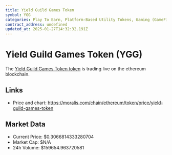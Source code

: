 ```yaml
---
title: Yield Guild Games Token
symbol: YGG
categories: Play To Earn, Platform-Based Utility Tokens, Gaming (GameFi)
contract_address: undefined
updated_at: 2025-01-27T14:32:32.191Z
---
```


# Yield Guild Games Token (YGG)
The [Yield Guild Games Token token](https://moralis.com/chain/ethereum/token/price/yield-guild-games-token) is trading live on the ethereum blockchain.

## Links
- Price and chart: https://moralis.com/chain/ethereum/token/price/yield-guild-games-token

## Market Data
- Current Price: $0.3066814333280704
- Market Cap: $N/A
- 24h Volume: $159654.963720581
